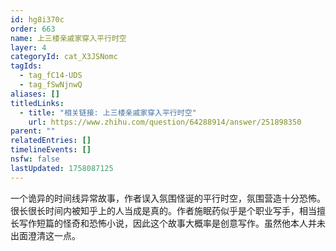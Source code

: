 ```yaml
---
id: hg8i370c
order: 663
name: 上三楼亲戚家穿入平行时空
layer: 4
categoryId: cat_X3JSNomc
tagIds:
  - tag_fC14-UDS
  - tag_fSwNjnwQ
aliases: []
titledLinks:
  - title: "相关链接: 上三楼亲戚家穿入平行时空"
    url: https://www.zhihu.com/question/64288914/answer/251898350
parent: ""
relatedEntries: []
timelineEvents: []
nsfw: false
lastUpdated: 1758087125
---
```


一个诡异的时间线异常故事，作者误入氛围怪诞的平行时空，氛围营造十分恐怖。很长很长时间内被知乎上的人当成是真的。作者施眠药似乎是个职业写手，相当擅长写作短篇的怪奇和恐怖小说，因此这个故事大概率是创意写作。虽然他本人并未出面澄清这一点。